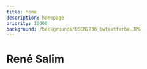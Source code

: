 ```yaml
---
title: home
description: homepage
priority: 10000
background: /backgrounds/DSCN2736_bwtextfarbe.JPG
---
```

# René Salim
